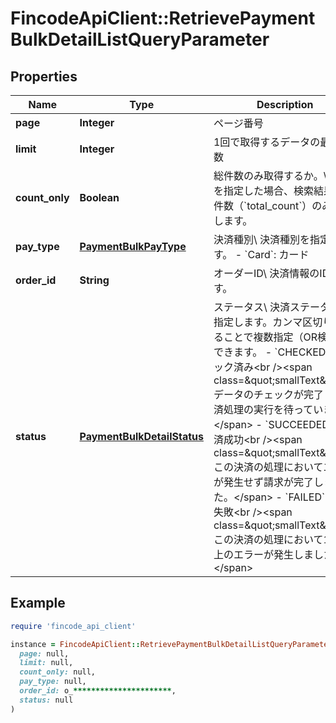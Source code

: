 # FincodeApiClient::RetrievePaymentBulkDetailListQueryParameter

## Properties

| Name | Type | Description | Notes |
| ---- | ---- | ----------- | ----- |
| **page** | **Integer** | ページ番号 | [optional] |
| **limit** | **Integer** | 1回で取得するデータの最大件数 | [optional] |
| **count_only** | **Boolean** | 総件数のみ取得するか。\\ &#x60;true&#x60;を指定した場合、検索結果の総件数（&#x60;total_count&#x60;）のみ取得します。  | [optional] |
| **pay_type** | [**PaymentBulkPayType**](PaymentBulkPayType.md) | 決済種別\\ 決済種別を指定します。  - &#x60;Card&#x60;: カード  |  |
| **order_id** | **String** | オーダーID\\ 決済情報のIDです。  | [optional] |
| **status** | [**PaymentBulkDetailStatus**](PaymentBulkDetailStatus.md) | ステータス\\ 決済ステータスを指定します。カンマ区切りにすることで複数指定（OR検索）できます。  - &#x60;CHECKED&#x60;: チェック済み&lt;br /&gt;&lt;span class&#x3D;\&quot;smallText\&quot;&gt;データのチェックが完了し、決済処理の実行を待っています。&lt;/span&gt; - &#x60;SUCCEEDED&#x60;: 決済成功&lt;br /&gt;&lt;span class&#x3D;\&quot;smallText\&quot;&gt;この決済の処理においてエラーが発生せず請求が完了しました。&lt;/span&gt; - &#x60;FAILED&#x60;: 決済失敗&lt;br /&gt;&lt;span class&#x3D;\&quot;smallText\&quot;&gt;この決済の処理において1件以上のエラーが発生しました。&lt;/span&gt;  | [optional] |

## Example

```ruby
require 'fincode_api_client'

instance = FincodeApiClient::RetrievePaymentBulkDetailListQueryParameter.new(
  page: null,
  limit: null,
  count_only: null,
  pay_type: null,
  order_id: o_**********************,
  status: null
)
```

